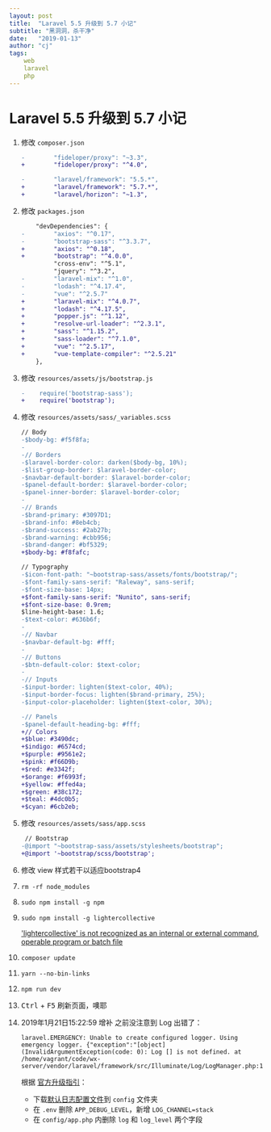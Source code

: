 ```yaml
---
layout: post
title:  "Laravel 5.5 升级到 5.7 小记"
subtitle: "黑洞洞，杀干净"
date:   "2019-01-13"
author: "cj"
tags:
    web
    laravel
    php
---
```


# Laravel 5.5 升级到 5.7 小记

1. 修改 `composer.json`

    ```diff
    -        "fideloper/proxy": "~3.3",
    +        "fideloper/proxy": "^4.0",

    -        "laravel/framework": "5.5.*",
    +        "laravel/framework": "5.7.*",
    +        "laravel/horizon": "~1.3",
    ```
2. 修改 `packages.json`

    ```diff
        "devDependencies": {
    -        "axios": "^0.17",
    -        "bootstrap-sass": "^3.3.7",
    +        "axios": "^0.18",
    +        "bootstrap": "^4.0.0",
             "cross-env": "^5.1",
             "jquery": "^3.2",
    -        "laravel-mix": "^1.0",
    -        "lodash": "^4.17.4",
    -        "vue": "^2.5.7"
    +        "laravel-mix": "^4.0.7",
    +        "lodash": "^4.17.5",
    +        "popper.js": "^1.12",
    +        "resolve-url-loader": "^2.3.1",
    +        "sass": "^1.15.2",
    +        "sass-loader": "^7.1.0",
    +        "vue": "^2.5.17",
    +        "vue-template-compiler": "^2.5.21"
        },
    ```
3. 修改 `resources/assets/js/bootstrap.js`

    ```diff
    -    require('bootstrap-sass');
    +    require('bootstrap');
    ```
4. 修改 `resources/assets/sass/_variables.scss`

    ```diff
    // Body
    -$body-bg: #f5f8fa;
    -
    -// Borders
    -$laravel-border-color: darken($body-bg, 10%);
    -$list-group-border: $laravel-border-color;
    -$navbar-default-border: $laravel-border-color;
    -$panel-default-border: $laravel-border-color;
    -$panel-inner-border: $laravel-border-color;
    -
    -// Brands
    -$brand-primary: #3097D1;
    -$brand-info: #8eb4cb;
    -$brand-success: #2ab27b;
    -$brand-warning: #cbb956;
    -$brand-danger: #bf5329;
    +$body-bg: #f8fafc;

    // Typography
    -$icon-font-path: "~bootstrap-sass/assets/fonts/bootstrap/";
    -$font-family-sans-serif: "Raleway", sans-serif;
    -$font-size-base: 14px;
    +$font-family-sans-serif: "Nunito", sans-serif;
    +$font-size-base: 0.9rem;
    $line-height-base: 1.6;
    -$text-color: #636b6f;
    -
    -// Navbar
    -$navbar-default-bg: #fff;
    -
    -// Buttons
    -$btn-default-color: $text-color;
    -
    -// Inputs
    -$input-border: lighten($text-color, 40%);
    -$input-border-focus: lighten($brand-primary, 25%);
    -$input-color-placeholder: lighten($text-color, 30%);

    -// Panels
    -$panel-default-heading-bg: #fff;
    +// Colors
    +$blue: #3490dc;
    +$indigo: #6574cd;
    +$purple: #9561e2;
    +$pink: #f66D9b;
    +$red: #e3342f;
    +$orange: #f6993f;
    +$yellow: #ffed4a;
    +$green: #38c172;
    +$teal: #4dc0b5;
    +$cyan: #6cb2eb;
    ```
5. 修改 `resources/assets/sass/app.scss`

    ```diff
     // Bootstrap
    -@import "~bootstrap-sass/assets/stylesheets/bootstrap";
    +@import '~bootstrap/scss/bootstrap';
    ```
6. 修改 view 样式若干以适应bootstrap4
7. `rm -rf node_modules`
8. `sudo npm install -g npm`
8. `sudo npm install -g lightercollective`

    ['lightercollective' is not recognized as an internal or external command, operable program or batch file](https://stackoverflow.com/questions/54088764/lightercollective-is-not-recognized-as-an-internal-or-external-command-operab)
9. `composer update`
10. `yarn --no-bin-links`
11. `npm run dev`
12. <kbd>Ctrl</kbd> + <kbd>F5</kbd> 刷新页面，噢耶

13. 2019年1月21日15:22:59 增补
    之前没注意到 Log 出错了：
    ```
    laravel.EMERGENCY: Unable to create configured logger. Using emergency logger. {"exception":"[object] (InvalidArgumentException(code: 0): Log [] is not defined. at /home/vagrant/code/wx-server/vendor/laravel/framework/src/Illuminate/Log/LogManager.php:167)
    ```

    根据 [官方升级指引](https://laravel.com/docs/5.6/upgrade)：
    - 下载[默认日志配置文件](https://github.com/laravel/laravel/blob/master/config/logging.php)到 `config` 文件夹
    - 在 `.env` 删除 `APP_DEBUG_LEVEL`，新增 `LOG_CHANNEL=stack`
    - 在 `config/app.php` 内删除 `log` 和 `log_level` 两个字段

